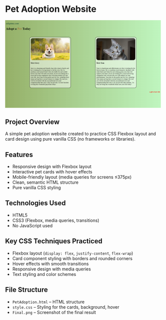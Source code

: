 # Pet Adoption Website

![Pet Adoption Website Screenshot](Final.png)

## Project Overview
A simple pet adoption website created to practice CSS Flexbox layout and card design using pure vanilla CSS (no frameworks or libraries).

## Features
- Responsive design with Flexbox layout
- Interactive pet cards with hover effects
- Mobile-friendly layout (media queries for screens ≤375px)
- Clean, semantic HTML structure
- Pure vanilla CSS styling

## Technologies Used
- HTML5
- CSS3 (Flexbox, media queries, transitions)
- No JavaScript used

## Key CSS Techniques Practiced
- Flexbox layout (`display: flex`, `justify-content`, `flex-wrap`)
- Card component styling with borders and rounded corners
- Hover effects with smooth transitions
- Responsive design with media queries
- Text styling and color schemes

## File Structure
- `PetAdoption.html` – HTML structure 
- `style.css` – Styling for the cards, background, hover
- `Final.png` – Screenshot of the final result